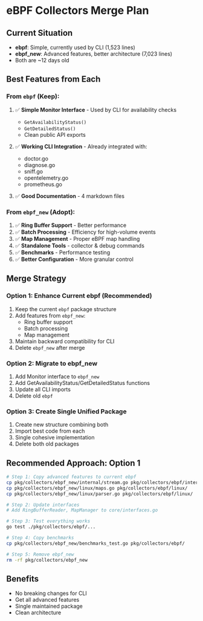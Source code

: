 # eBPF Collectors Merge Plan

## Current Situation
- **ebpf**: Simple, currently used by CLI (1,523 lines)
- **ebpf_new**: Advanced features, better architecture (7,023 lines)
- Both are ~12 days old

## Best Features from Each

### From `ebpf` (Keep):
1. ✅ **Simple Monitor Interface** - Used by CLI for availability checks
   - `GetAvailabilityStatus()` 
   - `GetDetailedStatus()`
   - Clean public API exports

2. ✅ **Working CLI Integration** - Already integrated with:
   - doctor.go
   - diagnose.go  
   - sniff.go
   - opentelemetry.go
   - prometheus.go

3. ✅ **Good Documentation** - 4 markdown files

### From `ebpf_new` (Adopt):
1. ✅ **Ring Buffer Support** - Better performance
2. ✅ **Batch Processing** - Efficiency for high-volume events
3. ✅ **Map Management** - Proper eBPF map handling
4. ✅ **Standalone Tools** - collector & debug commands
5. ✅ **Benchmarks** - Performance testing
6. ✅ **Better Configuration** - More granular control

## Merge Strategy

### Option 1: Enhance Current ebpf (Recommended)
1. Keep the current `ebpf` package structure
2. Add features from `ebpf_new`:
   - Ring buffer support
   - Batch processing
   - Map management
3. Maintain backward compatibility for CLI
4. Delete `ebpf_new` after merge

### Option 2: Migrate to ebpf_new
1. Add Monitor interface to `ebpf_new`
2. Add GetAvailabilityStatus/GetDetailedStatus functions
3. Update all CLI imports
4. Delete old `ebpf`

### Option 3: Create Single Unified Package
1. Create new structure combining both
2. Import best code from each
3. Single cohesive implementation
4. Delete both old packages

## Recommended Approach: Option 1

```bash
# Step 1: Copy advanced features to current ebpf
cp pkg/collectors/ebpf_new/internal/stream.go pkg/collectors/ebpf/internal/
cp pkg/collectors/ebpf_new/linux/maps.go pkg/collectors/ebpf/linux/
cp pkg/collectors/ebpf_new/linux/parser.go pkg/collectors/ebpf/linux/

# Step 2: Update interfaces
# Add RingBufferReader, MapManager to core/interfaces.go

# Step 3: Test everything works
go test ./pkg/collectors/ebpf/...

# Step 4: Copy benchmarks
cp pkg/collectors/ebpf_new/benchmarks_test.go pkg/collectors/ebpf/

# Step 5: Remove ebpf_new
rm -rf pkg/collectors/ebpf_new
```

## Benefits
- No breaking changes for CLI
- Get all advanced features
- Single maintained package
- Clean architecture